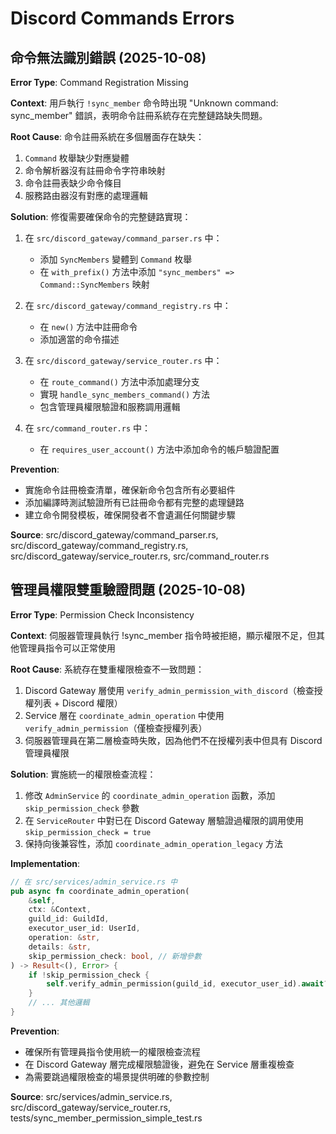 # Discord Commands Errors

## 命令無法識別錯誤 (2025-10-08)

**Error Type**: Command Registration Missing

**Context**: 用戶執行 `!sync_member` 命令時出現 "Unknown command: sync_member" 錯誤，表明命令註冊系統存在完整鏈路缺失問題。

**Root Cause**: 命令註冊系統在多個層面存在缺失：
1. `Command` 枚舉缺少對應變體
2. 命令解析器沒有註冊命令字符串映射
3. 命令註冊表缺少命令條目
4. 服務路由器沒有對應的處理邏輯

**Solution**: 修復需要確保命令的完整鏈路實現：
1. 在 `src/discord_gateway/command_parser.rs` 中：
   - 添加 `SyncMembers` 變體到 `Command` 枚舉
   - 在 `with_prefix()` 方法中添加 `"sync_members" => Command::SyncMembers` 映射

2. 在 `src/discord_gateway/command_registry.rs` 中：
   - 在 `new()` 方法中註冊命令
   - 添加適當的命令描述

3. 在 `src/discord_gateway/service_router.rs` 中：
   - 在 `route_command()` 方法中添加處理分支
   - 實現 `handle_sync_members_command()` 方法
   - 包含管理員權限驗證和服務調用邏輯

4. 在 `src/command_router.rs` 中：
   - 在 `requires_user_account()` 方法中添加命令的帳戶驗證配置

**Prevention**:
- 實施命令註冊檢查清單，確保新命令包含所有必要組件
- 添加編譯時測試驗證所有已註冊命令都有完整的處理鏈路
- 建立命令開發模板，確保開發者不會遺漏任何關鍵步驟

**Source**: src/discord_gateway/command_parser.rs, src/discord_gateway/command_registry.rs, src/discord_gateway/service_router.rs, src/command_router.rs

## 管理員權限雙重驗證問題 (2025-10-08)

**Error Type**: Permission Check Inconsistency

**Context**: 伺服器管理員執行 !sync_member 指令時被拒絕，顯示權限不足，但其他管理員指令可以正常使用

**Root Cause**: 系統存在雙重權限檢查不一致問題：
1. Discord Gateway 層使用 `verify_admin_permission_with_discord`（檢查授權列表 + Discord 權限）
2. Service 層在 `coordinate_admin_operation` 中使用 `verify_admin_permission`（僅檢查授權列表）
3. 伺服器管理員在第二層檢查時失敗，因為他們不在授權列表中但具有 Discord 管理員權限

**Solution**: 實施統一的權限檢查流程：
1. 修改 `AdminService` 的 `coordinate_admin_operation` 函數，添加 `skip_permission_check` 參數
2. 在 `ServiceRouter` 中對已在 Discord Gateway 層驗證過權限的調用使用 `skip_permission_check = true`
3. 保持向後兼容性，添加 `coordinate_admin_operation_legacy` 方法

**Implementation**:
```rust
// 在 src/services/admin_service.rs 中
pub async fn coordinate_admin_operation(
    &self,
    ctx: &Context,
    guild_id: GuildId,
    executor_user_id: UserId,
    operation: &str,
    details: &str,
    skip_permission_check: bool, // 新增參數
) -> Result<(), Error> {
    if !skip_permission_check {
        self.verify_admin_permission(guild_id, executor_user_id).await?;
    }
    // ... 其他邏輯
}
```

**Prevention**:
- 確保所有管理員指令使用統一的權限檢查流程
- 在 Discord Gateway 層完成權限驗證後，避免在 Service 層重複檢查
- 為需要跳過權限檢查的場景提供明確的參數控制

**Source**: src/services/admin_service.rs, src/discord_gateway/service_router.rs, tests/sync_member_permission_simple_test.rs